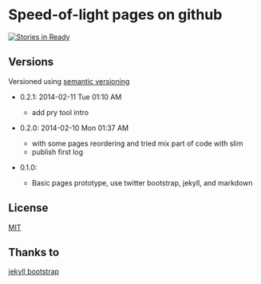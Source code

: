# Speed-of-light pages on github

[![Stories in Ready](https://badge.waffle.io/speed-of-light/speed-of-light.github.io.png?label=ready)](http://waffle.io/speed-of-light/speed-of-light.github.io)

## Versions

Versioned using [semantic versioning](http://semver.org/)

* 0.2.1: 2014-02-11 Tue 01:10 AM
  - add pry tool intro
* 0.2.0: 2014-02-10 Mon 01:37 AM
  - with some pages reordering and tried mix part of code with slim
  - publish first log

* 0.1.0:
  - Basic pages prototype, use twitter bootstrap, jekyll, and markdown

## License

[MIT](http://opensource.org/licenses/MIT)

## Thanks to

[jekyll bootstrap](http://jekyllbootstrap.com)
